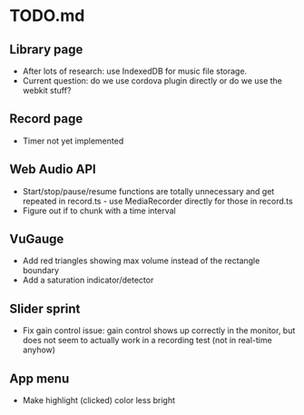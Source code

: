 # TODO.md

## Library page
* After lots of research: use IndexedDB for music file storage.
* Current question: do we use cordova plugin directly or do we use the webkit
  stuff?

## Record page
* Timer not yet implemented

## Web Audio API
* Start/stop/pause/resume functions are totally unnecessary and get repeated
  in record.ts - use MediaRecorder directly for those in record.ts
* Figure out if to chunk with a time interval

## VuGauge
* Add red triangles showing max volume instead of the rectangle boundary
* Add a saturation indicator/detector

## Slider sprint
* Fix gain control issue: gain control shows up correctly in the
  monitor, but does not seem to actually work in a recording test (not
  in real-time anyhow)

## App menu
* Make highlight (clicked) color less bright